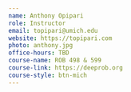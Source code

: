 ```yaml
---
name: Anthony Opipari
role: Instructor
email: topipari@umich.edu
website: https://topipari.com
photo: anthony.jpg
office-hours: TBD
course-name: ROB 498 & 599
course-link: https://deeprob.org
course-style: btn-mich
---
```

